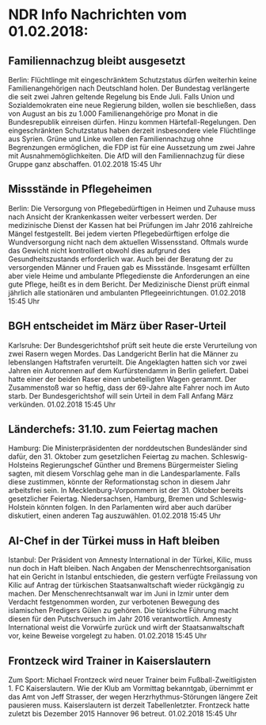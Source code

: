 # NDR Info Nachrichten vom 01.02.2018:


## Familiennachzug bleibt ausgesetzt
Berlin:	Flüchtlinge mit eingeschränktem Schutzstatus dürfen weiterhin keine Familienangehörigen nach Deutschland holen. Der Bundestag verlängerte die seit zwei Jahren geltende Regelung bis Ende Juli. Falls Union und Sozialdemokraten eine neue Regierung bilden, wollen sie beschließen, dass von August an bis zu 1.000 Familienangehörige pro Monat in die Bundesrepublik einreisen dürfen. Hinzu kommen Härtefall-Regelungen. Den eingeschränkten Schutzstatus haben derzeit insbesondere viele Flüchtlinge aus Syrien. Grüne und Linke wollen den Familiennachzug ohne Begrenzungen ermöglichen, die FDP ist für eine Aussetzung um zwei Jahre mit Ausnahmemöglichkeiten. Die AfD will den Familiennachzug für diese Gruppe ganz abschaffen. 01.02.2018 15:45 Uhr 

## Missstände in Pflegeheimen
Berlin:	Die Versorgung von Pflegebedürftigen in Heimen und Zuhause muss nach Ansicht der Krankenkassen weiter verbessert werden. Der medizinische Dienst der Kassen hat bei Prüfungen im Jahr 2016 zahlreiche Mängel festgestellt. Bei jedem vierten Pflegebedürftigen erfolge die Wundversorgung nicht nach dem aktuellen Wissensstand. Oftmals wurde das Gewicht nicht kontrolliert obwohl dies aufgrund des Gesundheitszustands erforderlich war. Auch bei der Beratung der zu versorgenden Männer und Frauen gab es Missstände. Insgesamt erfüllten aber viele Heime und ambulante Pflegedienste die Anforderungen an eine gute Pflege, heißt es in dem Bericht. Der Medizinische Dienst prüft einmal jährlich alle stationären und ambulanten Pflegeeinrichtungen. 01.02.2018 15:45 Uhr 

## BGH entscheidet im März über Raser-Urteil
Karlsruhe: Der Bundesgerichtshof prüft seit heute die erste Verurteilung von zwei Rasern wegen Mordes. Das Landgericht Berlin hat die Männer zu lebenslangen Haftstrafen verurteilt. Die Angeklagten hatten sich vor zwei Jahren ein Autorennen auf dem Kurfürstendamm in Berlin geliefert. Dabei hatte einer der beiden Raser einen unbeteiligten Wagen gerammt. Der Zusammenstoß war so heftig, dass der 69-Jahre alte Fahrer noch im Auto starb. Der Bundesgerichtshof will sein Urteil in dem Fall Anfang März verkünden. 01.02.2018 15:45 Uhr 

## Länderchefs: 31.10. zum Feiertag machen
Hamburg: Die Ministerpräsidenten der norddeutschen Bundesländer sind dafür, den 31. Oktober zum gesetzlichen Feiertag zu machen. Schleswig-Holsteins Regierungschef Günther und Bremens Bürgermeister Sieling sagten, mit diesem Vorschlag gehe man in die Landesparlamente. Falls diese zustimmen, könnte der Reformationstag schon in diesem Jahr arbeitsfrei sein. In Mecklenburg-Vorpommern ist der 31. Oktober bereits gesetzlicher Feiertag. Niedersachsen, Hamburg, Bremen und Schleswig-Holstein könnten folgen. In den Parlamenten wird aber auch darüber diskutiert, einen anderen Tag auszuwählen. 01.02.2018 15:45 Uhr 

## AI-Chef in der Türkei muss in Haft bleiben
Istanbul: Der Präsident von Amnesty International in der Türkei, Kilic, muss nun doch in Haft bleiben. Nach Angaben der Menschenrechtsorganisation hat ein Gericht in Istanbul entschieden, die gestern verfügte Freilassung von Kilic auf Antrag der türkischen Staatsanwaltschaft wieder rückgängig zu machen. Der Menschenrechtsanwalt war im Juni in Izmir unter dem Verdacht festgenommen worden, zur verbotenen Bewegung des islamischen Predigers Gülen zu gehören. Die türkische Führung macht diesen für den Putschversuch im Jahr 2016 verantwortlich. Amnesty International weist die Vorwürfe zurück und wirft der Staatsanwaltschaft vor, keine Beweise vorgelegt zu haben. 01.02.2018 15:45 Uhr 

## Frontzeck wird Trainer in Kaiserslautern
Zum Sport:	Michael Frontzeck wird neuer Trainer beim Fußball-Zweitligisten 1. FC Kaiserslautern. Wie der Klub am Vormittag bekanntgab, übernimmt er das Amt von  Jeff Strasser, der wegen Herzrhythmus-Störungen längere Zeit pausieren muss. Kaiserslautern ist derzeit Tabellenletzter. Frontzeck hatte zuletzt bis Dezember 2015 Hannover 96 betreut. 01.02.2018 15:45 Uhr 
